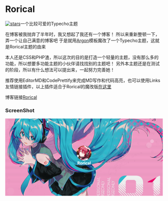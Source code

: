 # Rorical
 [![stars](https://flat.badgen.net/github/stars/Liupaperbox/Rorical?icon=github)](https://github.com/Liupaperbox/Rorical)一个比较可爱的Typecho主题

 在博客被我抛弃了半年时，我又想起了我还有一个博客！
 所以来重新整顿一下，弄一个让自己满意的博客吧
 于是就用[Argon](https://demos.creative-tim.com/argon-design-system/)模板魔改了一个Typecho主题，这就是Rorical主题的由来

 本人还是CSS和PHP渣，所以这次的目的是打造一个轻量的主题，没有那么多的功能，所以想要多功能主题的小伙伴请找找别的主题吧！
 另外本主题还是在测试的阶段，所以有什么想法可以提出来，一起努力完善她！

推荐使用EditorMD和CodePrettify来完成MD写作和代码高亮，也可以使用Links友情链接插件，以上插件适合于Rorical的魔改版[在这里](https://github.com/Liupaperbox/rorical-plugin/)

博客链接[Rorical](https://blog.boxpaper.club/)

### ScreenShot
![ScreenShot](screenshot.png)